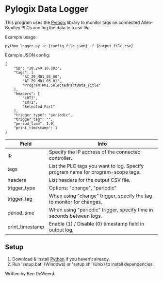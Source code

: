# Pylogix Data Logger

This program uses the [Pylogix](https://github.com/dmroeder/pylogix) library to monitor tags on connected Allen-Bradley PLCs and log the data to a csv file.

Example usage: 

`python logger.py -c {config_file.json} -f {output_file.csv}`

Example JSON config:
```
{
    "ip": "10.240.10.102",
    "tags": [
        "AI_Z9_MB1_05_00",
        "AI_Z9_MB1_05_01",
        "Program:HMI.SelectedPartData_Title"
    ],
    "headers": [
        "LRT1",
        "LRT2",
        "Selected Part"
    ],
    "trigger_type": "periodic",
    "trigger_tag": "",
    "period_time": 1.0,
    "print_timestamp": 1
}
```

| Field | Info |
| --- | --- |
| ip | Specify the IP address of the connected controller. |
| tags | List the PLC tags you want to log. Specify program name for program-scope tags.|
| headers | List headers for the output CSV file. |
| trigger_type | Options: "change", "periodic" |
| trigger_tag | When using "change" trigger, specify the tag to monitor for changes. |
| period_time | When using "periodic" trigger, specify time in seconds between logs. |
| print_timestamp | Enable (1) / Disable (0) timestamp field in output log. |

## Setup

1. Download & install [Python](https://www.python.org/downloads/) if you haven't already.
2. Run 'setup.bat' (Windows) or 'setup.sh' (Unix) to install dependencies.

Written by Ben DeWeerd.